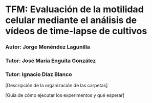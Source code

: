 # TFM: Evaluación de la motilidad celular mediante el análisis de vídeos de time-lapse de cultivos
### Autor: Jorge Menéndez Lagunilla
### Tutor: José María Enguita González
### Tutor: Ignacio Díaz Blanco

[Descripción de la organización de las carpetas]

[Guía de cómo ejecutar los experimentos y qué esperar]

